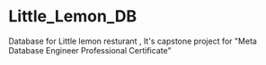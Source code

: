 # Little_Lemon_DB
Database for Little lemon resturant , It's capstone project for "Meta Database Engineer Professional Certificate"
